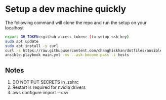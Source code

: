 # Setup a dev machine quickly

The following command will clone the repo and run the setup on your localhost

```bash
export GH_TOKEN=<github access token> (to setup ssh key)
sudo apt update
sudo apt install -y curl
curl -s https://raw.githubusercontent.com/changhiskhan/dotfiles/ansible/bootstrap.sh | bash
ansible-playbook main.yml -vv --ask-become-pass -i hosts
```


## Notes

1. DO NOT PUT SECRETS in .zshrc
2. Restart is required for nvidia drivers
3. aws configure import --csv <credentials>

